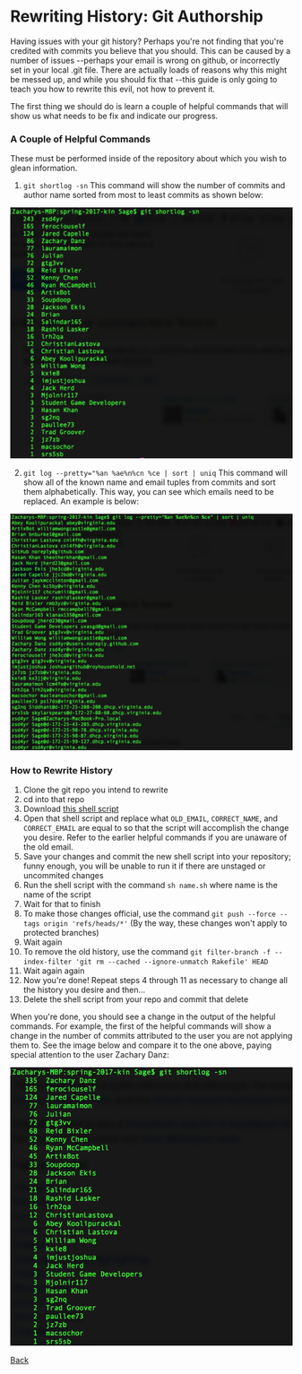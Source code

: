 # Rewriting History: Git Authorship

Having issues with your git history? Perhaps you're not finding that you're credited with commits you believe that you should. This can be caused by a number of issues --perhaps your email is wrong on github, or incorrectly set in your local .git file. There are actually loads of reasons why this might be messed up, and while you should fix that --this guide is only going to teach you how to rewrite this evil, not how to prevent it. 

The first thing we should do is learn a couple of helpful commands that will show us what needs to be fix and indicate our progress.

### A Couple of Helpful Commands

These must be performed inside of the repository about which you wish to glean information.

1. `git shortlog -sn` This command will show the number of commits and author name sorted from most to least commits as shown below:

![Commits and Authors Before](./commitsBefore.png)

2. `git log --pretty="%an %ae%n%cn %ce | sort | uniq` This command will show all of the known name and email tuples from commits and sort them alphabetically. This way, you can see which emails need to be replaced. An example is below:

![Authors and Emails](./authorsAndEmails.png)

### How to Rewrite History

1. Clone the git repo you intend to rewrite
2. cd into that repo
3. Download [this shell script](https://gist.github.com/SGDatUVA/c799ed204a7102858e1700595a03343b)
4. Open that shell script and replace what `OLD_EMAIL`, `CORRECT_NAME`, and `CORRECT_EMAIL` are equal to so that the script will accomplish the change you desire. Refer to the earlier helpful commands if you are unaware of the old email.
5. Save your changes and commit the new shell script into your repository; funny enough, you will be unable to run it if there are unstaged or uncommited changes
6. Run the shell script with the command `sh name.sh` where name is the name of the script
7. Wait for that to finish
8. To make those changes official, use the command `git push --force --tags origin 'refs/heads/*'` (By the way, these changes won't apply to protected branches)
9. Wait again
10. To remove the old history, use the command `git filter-branch -f --index-filter 'git rm --cached --ignore-unmatch Rakefile' HEAD`
11. Wait again again
12. Now you're done! Repeat steps 4 through 11 as necessary to change all the history you desire and then...
13. Delete the shell script from your repo and commit that delete 

When you're done, you should see a change in the output of the helpful commands. For example, the first of the helpful commands will show a change in the number of commits attributed to the user you are not applying them to. See the image below and compare it to the one above, paying special attention to the user Zachary Danz:

![Commits and Authors After](./commitsAfter.png)

[Back](./index.md)
